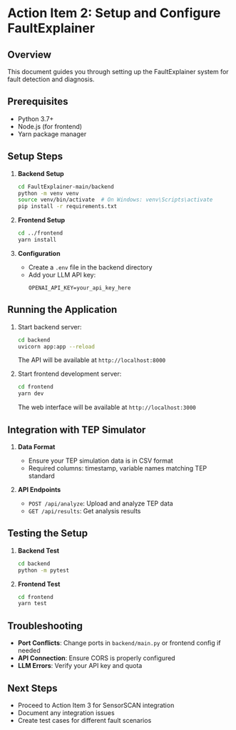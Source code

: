 # Action Item 2: Setup and Configure FaultExplainer

## Overview
This document guides you through setting up the FaultExplainer system for fault detection and diagnosis.

## Prerequisites
- Python 3.7+
- Node.js (for frontend)
- Yarn package manager

## Setup Steps
1. **Backend Setup**
   ```bash
   cd FaultExplainer-main/backend
   python -m venv venv
   source venv/bin/activate  # On Windows: venv\Scripts\activate
   pip install -r requirements.txt
   ```

2. **Frontend Setup**
   ```bash
   cd ../frontend
   yarn install
   ```

3. **Configuration**
   - Create a `.env` file in the backend directory
   - Add your LLM API key:
     ```
     OPENAI_API_KEY=your_api_key_here
     ```

## Running the Application
1. Start backend server:
   ```bash
   cd backend
   uvicorn app:app --reload
   ```
   The API will be available at `http://localhost:8000`

2. Start frontend development server:
   ```bash
   cd frontend
   yarn dev
   ```
   The web interface will be available at `http://localhost:3000`

## Integration with TEP Simulator
1. **Data Format**
   - Ensure your TEP simulation data is in CSV format
   - Required columns: timestamp, variable names matching TEP standard

2. **API Endpoints**
   - `POST /api/analyze`: Upload and analyze TEP data
   - `GET /api/results`: Get analysis results

## Testing the Setup
1. **Backend Test**
   ```bash
   cd backend
   python -m pytest
   ```

2. **Frontend Test**
   ```bash
   cd frontend
   yarn test
   ```

## Troubleshooting
- **Port Conflicts**: Change ports in `backend/main.py` or frontend config if needed
- **API Connection**: Ensure CORS is properly configured
- **LLM Errors**: Verify your API key and quota

## Next Steps
- Proceed to Action Item 3 for SensorSCAN integration
- Document any integration issues
- Create test cases for different fault scenarios
